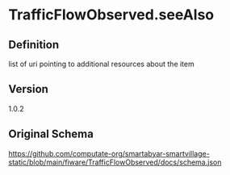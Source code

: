 # TrafficFlowObserved.seeAlso

## Definition
list of uri pointing to additional resources about the item

## Version
1.0.2

## Original Schema
https://github.com/computate-org/smartabyar-smartvillage-static/blob/main/fiware/TrafficFlowObserved/docs/schema.json
